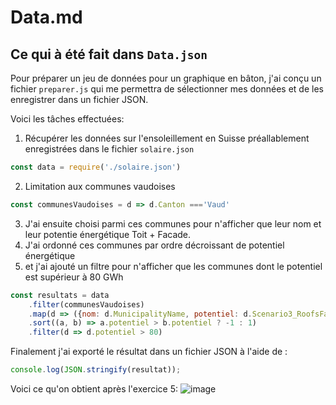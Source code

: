 # Data.md
## Ce qui à été fait dans `Data.json`

Pour préparer un jeu de données pour un graphique en bâton, j'ai conçu un fichier `preparer.js` qui me permettra de sélectionner mes données et de les enregistrer dans un fichier JSON.

Voici les tâches effectuées:

1. Récupérer les données sur l'ensoleillement en Suisse préallablement enregistrées dans le fichier `solaire.json`

```javascript
const data = require('./solaire.json')
```
2. Limitation aux communes vaudoises
```javascript
const communesVaudoises = d => d.Canton ==='Vaud'
```

3. J'ai ensuite choisi parmi ces communes pour n'afficher que leur nom et leur potentie énergétique Toit + Facade.
4. J'ai ordonné ces communes par ordre décroissant de potentiel énergétique
5. et j'ai ajouté un filtre pour n'afficher que les communes dont le potentiel est supérieur à 80 GWh

```javascript
const resultats = data
    .filter(communesVaudoises)
    .map(d => ({nom: d.MunicipalityName, potentiel: d.Scenario3_RoofsFacades_PotentialSolarElectricity_GWh }))
    .sort((a, b) => a.potentiel > b.potentiel ? -1 : 1)
    .filter(d => d.potentiel > 80)
```
Finalement j'ai exporté le résultat dans un fichier JSON à l'aide de :

```javascript
console.log(JSON.stringify(resultat));
```

Voici ce qu'on obtient après l'exercice 5: ![image](https://user-images.githubusercontent.com/56030786/110128042-a62e9780-7dc6-11eb-9ad4-f9443a239704.png)
